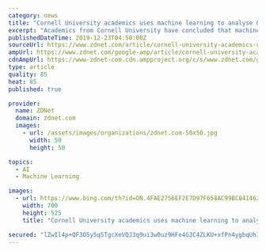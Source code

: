 ```yaml
---
category: news
title: "Cornell University academics uses machine learning to analyse Oktoberfest data"
excerpt: "Academics from Cornell University have concluded that machine learning could potentially be used for applications such as automated checkout systems following an experiment using the technology to identify what food and drink Oktoberfest-goers preferred. The published datasets [PDF] revealed that 1,100 images were analysed as part of the research."
publishedDateTime: 2019-12-23T04:50:00Z
sourceUrl: https://www.zdnet.com/article/cornell-university-academics-uses-machine-learning-to-analyse-oktoberfest-data/
ampUrl: https://www.zdnet.com/google-amp/article/cornell-university-academics-uses-machine-learning-to-analyse-oktoberfest-data/
cdnAmpUrl: https://www-zdnet-com.cdn.ampproject.org/c/s/www.zdnet.com/google-amp/article/cornell-university-academics-uses-machine-learning-to-analyse-oktoberfest-data/
type: article
quality: 85
heat: 85
published: true

provider:
  name: ZDNet
  domain: zdnet.com
  images:
    - url: /assets/images/organizations/zdnet.com-50x50.jpg
      width: 50
      height: 50

topics:
  - AI
  - Machine Learning

images:
  - url: https://www.bing.com/th?id=ON.4FAE2756EF2E7D97F658AC99BC841462
    width: 700
    height: 525
    title: "Cornell University academics uses machine learning to analyse Oktoberfest data"

secured: "lZwIl4p+QF3O5y5q5TgcXeVQJ3q9ui3w0uz9HFe4G3C4ZLKU+xfPn4ygbqUhIK94FDT0GS2NfQPUNGz8hqaCqnQD6AnTc+OeAcd0tNue09rA4YUJqkHQAbm9AsVJmzdKfCmssvFuq80zfnynjAFhwnhQ11UWESnsBbmZ8tcd91iSPd3olwAtUYw939f/ZUnFgXPGvQ+JIAUd/ym7OFaTbmXQTGIRJmfJ7VfN1sVki3qgDhgWofvdwqHAXPPICvp+ibigQA2L67HMOMyWTxOECA==;bLDl34QgF9YKohiVtsmYqA=="
---
```


